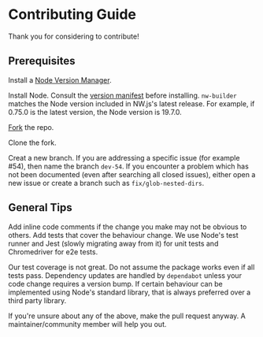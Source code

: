 # Contributing Guide

Thank you for considering to contribute!

## Prerequisites

Install a [Node Version Manager](https://nodejs.org/en/download/package-manager).

Install Node. Consult the [version manifest](https://nwjs.io/versions) before installing. `nw-builder` matches the Node version included in NW.js's latest release. For example, if 0.75.0 is the latest version, the Node version is 19.7.0.

[Fork](https://github.com/nwutils/nw-builder/fork) the repo.

Clone the fork.

Creat a new branch. If you are addressing a specific issue (for example #54), then name the branch `dev-54`. If you encounter a problem which has not been documented (even after searching all closed issues), either open a new issue or create a branch such as `fix/glob-nested-dirs`.

## General Tips

Add inline code comments if the change you make may not be obvious to others. Add tests that cover the behaviour change. We use Node's test runner and Jest (slowly migrating away from it) for unit tests and Chromedriver for e2e tests.

Our test coverage is not great. Do not assume the package works even if all tests pass. Dependency updates are handled by `dependabot` unless your code change requires a version bump. If certain behaviour can be implemented using Node's standard library, that is always preferred over a third party library.

If you're unsure about any of the above, make the pull request anyway. A maintainer/community member will help you out.

